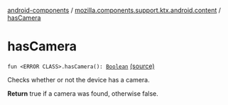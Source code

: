 [android-components](../index.md) / [mozilla.components.support.ktx.android.content](index.md) / [hasCamera](./has-camera.md)

# hasCamera

`fun <ERROR CLASS>.hasCamera(): `[`Boolean`](https://kotlinlang.org/api/latest/jvm/stdlib/kotlin/-boolean/index.html) [(source)](https://github.com/mozilla-mobile/android-components/blob/master/components/support/ktx/src/main/java/mozilla/components/support/ktx/android/content/Context.kt#L71)

Checks whether or not the device has a camera.

**Return**
true if a camera was found, otherwise false.

